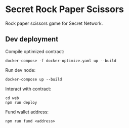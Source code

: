 # Secret Rock Paper Scissors

Rock paper scissors game for Secret Network.

## Dev deployment

Compile optimized contract:

```
docker-compose -f docker-optimize.yaml up --build
```

Run dev node:

```
docker-compose up --build
```

Interact with contract:

```
cd web
npm run deploy
```

Fund wallet address:

```
npm run fund <address>
```
